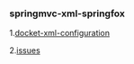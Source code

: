 ### springmvc-xml-springfox

1.[docket-xml-configuration](http://springfox.github.io/springfox/docs/current/#docket-xml-configuration)

2.[issues](https://github.com/springfox/springfox/issues/983)
